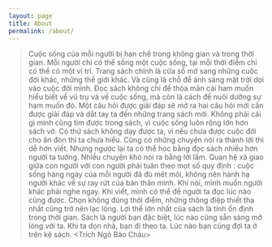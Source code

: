 ```yaml
---
layout: page
title: About
permalink: /about/
---
```

>Cuộc sống của mỗi người bị hạn chế trong không gian và trong thời gian. Mỗi người chỉ có thể sống một cuộc sống, tại mỗi thời điểm chỉ có thể có một vị trí. Trang sách chính là cửa sổ mở sang những cuộc đời khác, những thế giới khác. Và cũng là chỗ để ánh sáng mặt trời dọi vào cuộc đời mình.
Đọc sách không chỉ để thỏa mãn cái ham muốn hiểu biết về vũ trụ và về cuộc sống, mà còn là cách để nuôi dưỡng sự ham muốn đó. Một câu hỏi được giải đáp sẽ mở ra hai câu hỏi mới cần được giải đáp và dắt tay ta đến những trang sách mới.
Không phải cái gì mình cũng tìm được trong sách, vì cuộc sống luôn rộng lớn hơn sách vở. Có thứ sách không dạy được ta, vì nếu chưa được cuộc đời cho ăn đòn thì ta chưa hiểu. Cũng có những chuyện nói ra thành lời thì dễ hơn viết.
Nhưng ngược lại ta có thể học bằng đọc sách nhiều hơn người ta tưởng. Nhiều chuyện khó nói ra bằng lời lắm. Quan hệ xã giao giữa con người với con người phải tuân theo mọt số quy định : cuộc sống hàng ngày của mỗi người đã đủ mêt mỏi, không nên hành hạ người khác về sự ray rứt của bản thân mình. Khi nói, mình muốn người khác phải nghe ngay. Khi viết, mình có thể để người ta đọc lúc nào cũng được. Chọn không đúng thời điểm, những thông điệp thiết tha nhất cũng trở nên lạc lõng. Lợi thế lớn nhất của sách là tính ổn định trong thời gian.
Sách là người bạn đặc biệt, lúc nào cũng sẵn sàng mở lòng với ta. Khi ta dọn nhà, bạn đi theo ta. Lúc nào bạn cũng đợi ta ở trên kệ sách.
<Trích Ngô Bảo Châu>
